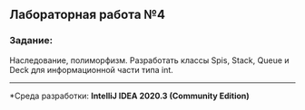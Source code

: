## Лабораторная работа №4
### Задание:
Наследование, полиморфизм. 
Разработать классы Spis, Stack, Queue и Deck для информационной части типа int.

------
*Среда разработки: **IntelliJ IDEA 2020.3 (Community Edition)**